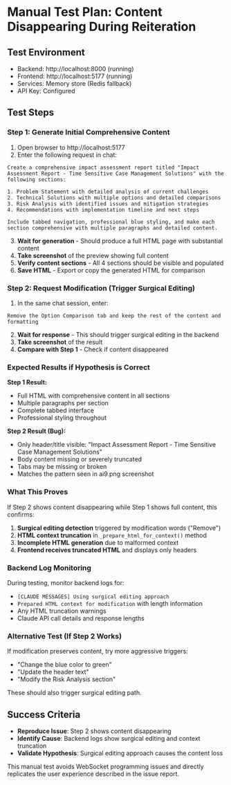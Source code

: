# Manual Test Plan: Content Disappearing During Reiteration

## Test Environment
- Backend: http://localhost:8000 (running)
- Frontend: http://localhost:5177 (running)
- Services: Memory store (Redis fallback)
- API Key: Configured

## Test Steps

### Step 1: Generate Initial Comprehensive Content
1. Open browser to http://localhost:5177
2. Enter the following request in chat:

```
Create a comprehensive impact assessment report titled "Impact Assessment Report - Time Sensitive Case Management Solutions" with the following sections:

1. Problem Statement with detailed analysis of current challenges
2. Technical Solutions with multiple options and detailed comparisons  
3. Risk Analysis with identified issues and mitigation strategies
4. Recommendations with implementation timeline and next steps

Include tabbed navigation, professional blue styling, and make each section comprehensive with multiple paragraphs and detailed content.
```

3. **Wait for generation** - Should produce a full HTML page with substantial content
4. **Take screenshot** of the preview showing full content
5. **Verify content sections** - All 4 sections should be visible and populated
6. **Save HTML** - Export or copy the generated HTML for comparison

### Step 2: Request Modification (Trigger Surgical Editing)
1. In the same chat session, enter:

```
Remove the Option Comparison tab and keep the rest of the content and formatting
```

2. **Wait for response** - This should trigger surgical editing in the backend
3. **Take screenshot** of the result
4. **Compare with Step 1** - Check if content disappeared

### Expected Results if Hypothesis is Correct

**Step 1 Result:**
- Full HTML with comprehensive content in all sections
- Multiple paragraphs per section
- Complete tabbed interface
- Professional styling throughout

**Step 2 Result (Bug):**
- Only header/title visible: "Impact Assessment Report - Time Sensitive Case Management Solutions"  
- Body content missing or severely truncated
- Tabs may be missing or broken
- Matches the pattern seen in ai9.png screenshot

### What This Proves
If Step 2 shows content disappearing while Step 1 shows full content, this confirms:

1. **Surgical editing detection** triggered by modification words ("Remove")
2. **HTML context truncation** in `_prepare_html_for_context()` method  
3. **Incomplete HTML generation** due to malformed context
4. **Frontend receives truncated HTML** and displays only headers

### Backend Log Monitoring
During testing, monitor backend logs for:
- `[CLAUDE MESSAGES] Using surgical editing approach` 
- `Prepared HTML context for modification` with length information
- Any HTML truncation warnings
- Claude API call details and response lengths

### Alternative Test (If Step 2 Works)
If modification preserves content, try more aggressive triggers:
- "Change the blue color to green"  
- "Update the header text"
- "Modify the Risk Analysis section"

These should also trigger surgical editing path.

## Success Criteria
- **Reproduce Issue**: Step 2 shows content disappearing 
- **Identify Cause**: Backend logs show surgical editing and context truncation
- **Validate Hypothesis**: Surgical editing approach causes the content loss

This manual test avoids WebSocket programming issues and directly replicates the user experience described in the issue report.
